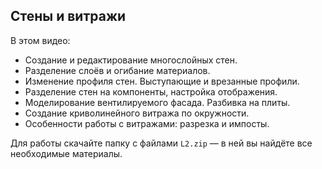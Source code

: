 ## Стены и витражи

В этом видео:

- Создание и редактирование многослойных стен.
- Разделение слоёв и огибание материалов.
- Изменение профиля стен. Выступающие и врезанные профили.
- Разделение стен на компоненты, настройка отображения.
- Моделирование вентилируемого фасада. Разбивка на плиты.
- Создание криволинейного витража по окружности.
- Особенности работы с витражами: разрезка и импосты.

Для работы скачайте папку с файлами `L2.zip` — в ней вы найдёте все необходимые материалы.

[](https://player.softculture.cc/embed/online/RPR/RPR_10.24.03_L2-1_Walls)
